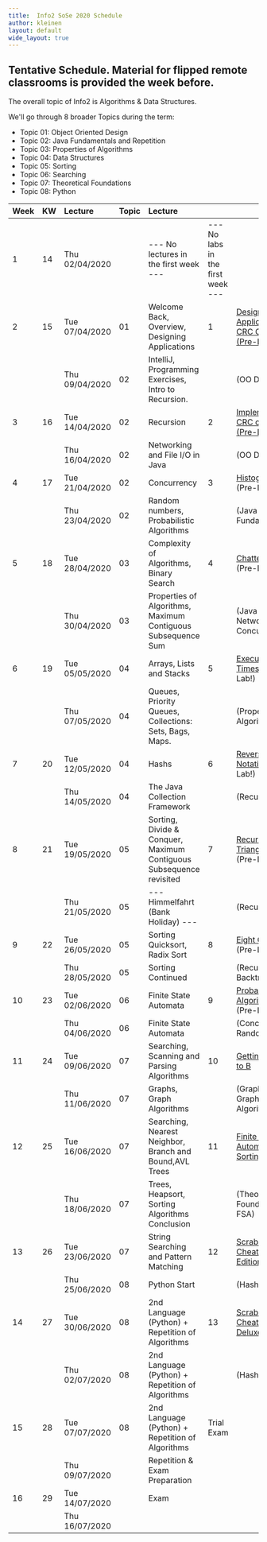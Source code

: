 ```yaml
---
title:  Info2 SoSe 2020 Schedule
author: kleinen
layout: default
wide_layout: true
---
```


## Tentative Schedule. Material for flipped remote classrooms is provided the week before.

The overall topic of Info2 is Algorithms & Data Structures.

We'll go through 8 broader Topics during the term:
* Topic 01: Object Oriented Design
* Topic 02: Java Fundamentals and Repetition
* Topic 03: Properties of Algorithms
* Topic 04: Data Structures
* Topic 05: Sorting
* Topic 06: Searching
* Topic 07: Theoretical Foundations
* Topic 08: Python

| Week | KW | Lecture        | Topic | Lecture                                                             |                                    |                                                                   |  |
|:-----|:---|:---------------|:------|:--------------------------------------------------------------------|:-----------------------------------|:------------------------------------------------------------------|:-|
| 1    | 14 | Thu 02/04/2020 |       | --- No lectures in the first week ---                               | --- No labs in the  first week --- |                                                                   |  |
| 2    | 15 | Tue 07/04/2020 | 01    | Welcome Back, Overview, Designing Applications                      | 1                                  | [Designing an Application, CRC Cards  (Pre-Lab!)](../labs/lab-01) |  |
|      |    | Thu 09/04/2020 | 02    | IntelliJ, Programming Exercises, Intro to Recursion.                |                                    | (OO Design)                                                       |  |
| 3    | 16 | Tue 14/04/2020 | 02    | Recursion                                                           | 2                                  | [Implementing CRC cards (Pre-Lab!)](../labs/lab-02)               |  |
|      |    | Thu 16/04/2020 | 02    | Networking and File I/O in Java                                     |                                    | (OO Design)                                                       |  |
| 4    | 17 | Tue 21/04/2020 | 02    | Concurrency                                                         | 3                                  | [Histogram](../labs/lab-03)  (Pre-Lab!)                           |  |
|      |    | Thu 23/04/2020 | 02    | Random numbers, Probabilistic Algorithms                            |                                    | (Java Fundamentals)                                               |  |
| 5    | 18 | Tue 28/04/2020 | 03    | Complexity of Algorithms, Binary Search                             | 4                                  | [Chatterbox](../labs/lab-04)  (Pre-Lab!)                          |  |
|      |    | Thu 30/04/2020 | 03    | Properties of Algorithms, Maximum Contiguous Subsequence Sum        |                                    | (Java Networking, Concurrency)                                    |  |
| 6    | 19 | Tue 05/05/2020 | 04    | Arrays, Lists and Stacks                                            | 5                                  | [Execution Times](../labs/lab-05) (Pre-Lab!)                      |  |
|      |    | Thu 07/05/2020 | 04    | Queues, Priority Queues, Collections: Sets, Bags, Maps.             |                                    | (Properties of Algorithms)                                        |  |
| 7    | 20 | Tue 12/05/2020 | 04    | Hashs                                                               | 6                                  | [Reverse Polish Notation](../labs/lab-06) (Pre-Lab!)              |  |
|      |    | Thu 14/05/2020 | 04    | The Java Collection Framework                                       |                                    | (Recursion)                                                       |  |
| 8    | 21 | Tue 19/05/2020 | 05    | Sorting, Divide & Conquer, Maximum Contiguous Subsequence revisited | 7                                  | [Recursive Triangles](../labs/lab-07) (Pre-Lab!)                  |  |
|      |    | Thu 21/05/2020 | 05    | --- Himmelfahrt (Bank Holiday) ---                                  |                                    | (Recursion)                                                       |  |
| 9    | 22 | Tue 26/05/2020 | 05    | Sorting Quicksort, Radix Sort                                       | 8                                  | [Eight Queens](../labs/lab-08) (Pre-Lab!)                         |  |
|      |    | Thu 28/05/2020 | 05    | Sorting Continued                                                   |                                    | (Recursion, Backtracking)                                         |  |
| 10   | 23 | Tue 02/06/2020 | 06    | Finite State Automata                                               | 9                                  | [Probabilistic Algorithms](../labs/lab-09)  (Pre-Lab!)            |  |
|      |    | Thu 04/06/2020 | 06    | Finite State Automata                                               |                                    | (Concurrency, Random)                                             |  |
| 11   | 24 | Tue 09/06/2020 | 07    | Searching, Scanning and Parsing Algorithms                          | 10                                 | [Getting from A to B](../labs/lab-10)                             |  |
|      |    | Thu 11/06/2020 | 07    | Graphs, Graph Algorithms                                            |                                    | (Graphs and Graph Algorithms)                                     |  |
| 12   | 25 | Tue 16/06/2020 | 07    | Searching, Nearest Neighbor, Branch and Bound,AVL Trees             | 11                                 | [Finite State Automata and Sorting](../labs/lab-11)               |  |
|      |    | Thu 18/06/2020 | 07    | Trees, Heapsort, Sorting Algorithms Conclusion                      |                                    | (Theoretical Foundations, FSA)                                    |  |
| 13   | 26 | Tue 23/06/2020 | 07    | String Searching and Pattern Matching                               | 12                                 | [Scrabble Cheater Basic Edition](../labs/lab-12)                  |  |
|      |    | Thu 25/06/2020 | 08    | Python Start                                                        |                                    | (Hashes)                                                          |  |
| 14   | 27 | Tue 30/06/2020 | 08    | 2nd Language (Python) + Repetition of Algorithms                    | 13                                 | [Scrabble Cheater Deluxe](../labs/lab-13)                         |  |
|      |    | Thu 02/07/2020 | 08    | 2nd Language (Python) + Repetition of Algorithms                    |                                    | (Hashes)                                                          |  |
| 15   | 28 | Tue 07/07/2020 | 08    | 2nd Language (Python) + Repetition of Algorithms                    | Trial Exam                         |                                                                   |  |
|      |    | Thu 09/07/2020 |       | Repetition & Exam Preparation                                       |                                    |                                                                   |  |
| 16   | 29 | Tue 14/07/2020 |       | Exam                                                                |                                    |                                                                   |  |
|      |    | Thu 16/07/2020 |       |                                                                     |                                    |                                                                   |  |
